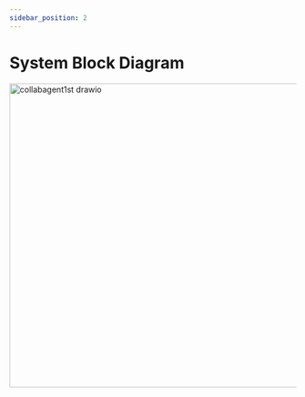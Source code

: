 ```yaml
---
sidebar_position: 2
---
```


# System Block Diagram
<img width="720" height="534" alt="collabagent1st drawio" src="https://github.com/user-attachments/assets/47ea572f-04b1-46dd-ae2f-15356ee4e7e3" />
